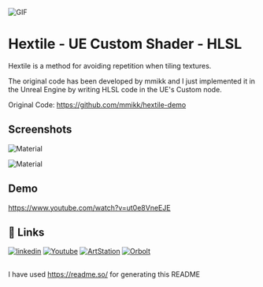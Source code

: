 
![GIF](https://raw.githubusercontent.com/proceduralit/PI_Sandbox/blob/main/Docs/Hextile/Hextile.gif)

# Hextile - UE Custom Shader - HLSL

Hextile is a method for avoiding repetition when tiling textures.

The original code has been developed by mmikk and I just implemented it in the Unreal Engine by writing HLSL code in the UE's Custom node.

Original Code:
https://github.com/mmikk/hextile-demo
## Screenshots

![Material](https://raw.githubusercontent.com/proceduralit/proceduralit/PI_Sandbox/blob/main/Docs/Hextile/ht01.png)

![Material](https://raw.githubusercontent.com/proceduralit/proceduralit/PI_Sandbox/blob/main/Docs/Hextile/ht02.png)


## Demo

https://www.youtube.com/watch?v=ut0e8VneEJE
## 🔗 Links
[![linkedin](https://img.shields.io/badge/linkedin-0A66C2?style=for-the-badge&logo=linkedin&logoColor=white)](https://www.linkedin.com/in/t-mohsen/)
[![Youtube](https://img.shields.io/badge/YOUTUBE-red?style=for-the-badge&logo=youtube&logoColor=white)](https://www.youtube.com/c/Proceduralit)
[![ArtStation](https://img.shields.io/badge/ARTSTATION-black?style=for-the-badge&logo=artstation&logoColor=blue)](https://mohsen-t.artstation.com)
[![Orbolt](https://img.shields.io/badge/-Orbolt-orange)](https://www.orbolt.com/user/144667532)



## 
I have used https://readme.so/ for generating this README

